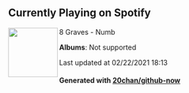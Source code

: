 ## Currently Playing on Spotify

[<img align="left" width="100" src="https://i.scdn.co/image/ab67616d0000b27320eefbf93f2df39a72414efe">](https://open.spotify.com/album/2pmyJxHxpZOYu5XwyJs0Fd)

8 Graves - Numb

**Albums**: Not supported

Last updated at 02/22/2021 18:13

#### Generated with [20chan/github-now](https://github.com/20chan/github-now)


<!--
**20chan/20chan** is a ✨ _special_ ✨ repository because its `README.md` (this file) appears on your GitHub profile.

Here are some ideas to get you started:

- 🔭 I’m currently working on ...
- 🌱 I’m currently learning ...
- 👯 I’m looking to collaborate on ...
- 🤔 I’m looking for help with ...
- 💬 Ask me about ...
- 📫 How to reach me: ...
- 😄 Pronouns: ...
- ⚡ Fun fact: ...
-->
